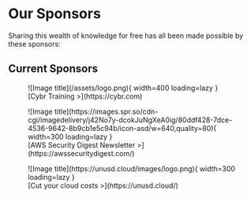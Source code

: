 # Our Sponsors
Sharing this wealth of knowledge for free has all been made possible by these sponsors:

## Current Sponsors
<figure markdown>
  ![Image title](/assets/logo.png){ width=400 loading=lazy }
    <figcaption>[Cybr Training >](https://cybr.com)</figcaption>
</figure>

<figure markdown>
  ![Image title](https://images.spr.so/cdn-cgi/imagedelivery/j42No7y-dcokJuNgXeA0ig/80ddf428-7dce-4536-9642-8b9cb1e5c94b/icon-asd/w=640,quality=80){ width=300 loading=lazy }
    <figcaption>[AWS Security Digest Newsletter >](https://awssecuritydigest.com/)</figcaption>
</figure>

<figure markdown>
  ![Image title](https://unusd.cloud/images/logo.png){ width=300 loading=lazy }
    <figcaption>[Cut your cloud costs >](https://unusd.cloud/)</figcaption>
</figure>

